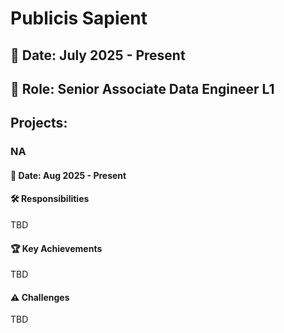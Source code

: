 # Publicis Sapient
## 📅 **Date:** July 2025 - Present
## 👤 **Role:** Senior Associate Data Engineer L1
## Projects:

### **NA**

#### 📅 **Date:** Aug 2025 - Present
#### **🛠 Responsibilities**
TBD

#### **🏆 Key Achievements**
TBD

#### **⚠ Challenges**
TBD
